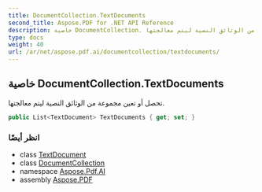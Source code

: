 ```yaml
---
title: DocumentCollection.TextDocuments
second_title: Aspose.PDF for .NET API Reference
description: خاصية DocumentCollection. تحصل أو تعين مجموعة من الوثائق النصية ليتم معالجتها
type: docs
weight: 40
url: /ar/net/aspose.pdf.ai/documentcollection/textdocuments/
---
```

## خاصية DocumentCollection.TextDocuments

تحصل أو تعين مجموعة من الوثائق النصية ليتم معالجتها.

```csharp
public List<TextDocument> TextDocuments { get; set; }
```

### انظر أيضًا

* class [TextDocument](../../textdocument/)
* class [DocumentCollection](../)
* namespace [Aspose.Pdf.AI](../../../aspose.pdf.ai/)
* assembly [Aspose.PDF](../../../)